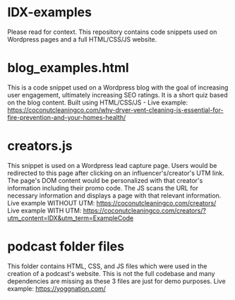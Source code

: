 # IDX-examples
Please read for context. This repository contains code snippets used on Wordpress pages and a full HTML/CSS/JS website.

# blog_examples.html
  This is a code snippet used on a Wordpress blog with the goal of increasing user engagement, ultimately increasing SEO ratings. It is a short quiz based on the blog content. Built using HTML/CSS/JS - 
  Live example: https://coconutcleaningco.com/why-dryer-vent-cleaning-is-essential-for-fire-prevention-and-your-homes-health/ 

# creators.js
  This snippet is used on a Wordpress lead capture page. Users would be redirected to this page after clicking on an influencer's/creator's UTM link. The page's DOM content would be personalized with that creator's information including their promo code. The JS scans the URL for necessary information and displays a page with that relevant information. 
Live example WITHOUT UTM: https://coconutcleaningco.com/creators/ 
Live example WITH UTM: https://coconutcleaningco.com/creators/?utm_content=IDX&utm_term=ExampleCode 

# podcast folder files
  This folder contains HTML, CSS, and JS files which were used in the creation of a podcast's website. This is not the full codebase and many dependencies are missing as these 3 files are just for demo purposes. Live example: https://yoggnation.com/ 
